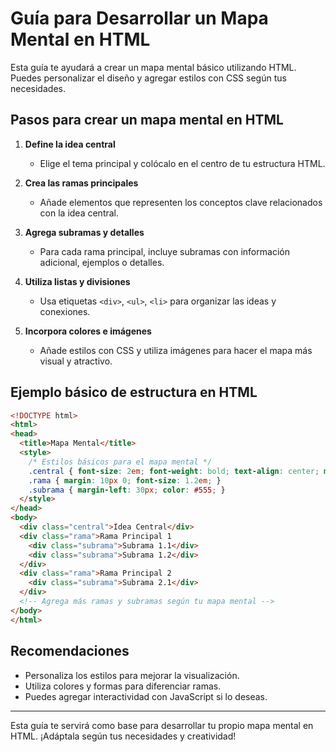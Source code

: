 # Guía para Desarrollar un Mapa Mental en HTML

Esta guía te ayudará a crear un mapa mental básico utilizando HTML. Puedes personalizar el diseño y agregar estilos con CSS según tus necesidades.

## Pasos para crear un mapa mental en HTML

1. **Define la idea central**
   - Elige el tema principal y colócalo en el centro de tu estructura HTML.

2. **Crea las ramas principales**
   - Añade elementos que representen los conceptos clave relacionados con la idea central.

3. **Agrega subramas y detalles**
   - Para cada rama principal, incluye subramas con información adicional, ejemplos o detalles.

4. **Utiliza listas y divisiones**
   - Usa etiquetas `<div>`, `<ul>`, `<li>` para organizar las ideas y conexiones.

5. **Incorpora colores e imágenes**
   - Añade estilos con CSS y utiliza imágenes para hacer el mapa más visual y atractivo.

## Ejemplo básico de estructura en HTML

```html
<!DOCTYPE html>
<html>
<head>
  <title>Mapa Mental</title>
  <style>
    /* Estilos básicos para el mapa mental */
    .central { font-size: 2em; font-weight: bold; text-align: center; margin: 20px; }
    .rama { margin: 10px 0; font-size: 1.2em; }
    .subrama { margin-left: 30px; color: #555; }
  </style>
</head>
<body>
  <div class="central">Idea Central</div>
  <div class="rama">Rama Principal 1
    <div class="subrama">Subrama 1.1</div>
    <div class="subrama">Subrama 1.2</div>
  </div>
  <div class="rama">Rama Principal 2
    <div class="subrama">Subrama 2.1</div>
  </div>
  <!-- Agrega más ramas y subramas según tu mapa mental -->
</body>
</html>
```

## Recomendaciones
- Personaliza los estilos para mejorar la visualización.
- Utiliza colores y formas para diferenciar ramas.
- Puedes agregar interactividad con JavaScript si lo deseas.

---

Esta guía te servirá como base para desarrollar tu propio mapa mental en HTML. ¡Adáptala según tus necesidades y creatividad!
